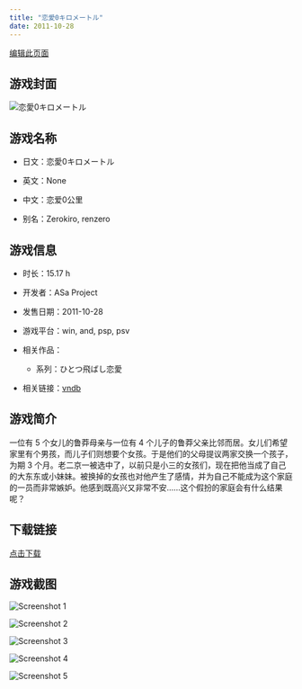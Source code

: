 ```yaml
---
title: "恋愛0キロメートル"
date: 2011-10-28
---
```

[编辑此页面](https://github.com/ACG-3/ADV3-source/blob/main/source/_posts/games/%E6%81%8B%E6%84%9B0%E3%82%AD%E3%83%AD%E3%83%A1%E3%83%BC%E3%83%88%E3%83%AB.md)

## 游戏封面

![恋愛0キロメートル](https%3A//pan.timero.xyz/onedrive/img_lib_001/%E6%81%8B%E6%84%9B0%E3%82%AD%E3%83%AD%E3%83%A1%E3%83%BC%E3%83%88%E3%83%AB_cover.avif)


## 游戏名称

- 日文：恋愛0キロメートル
- 英文：None
- 中文：恋爱0公里

- 别名：Zerokiro, renzero


## 游戏信息

- 时长：15.17 h
- 开发者：ASa Project
- 发售日期：2011-10-28
- 游戏平台：win, and, psp, psv
- 相关作品：
   - 系列：ひとつ飛ばし恋愛

- 相关链接：[vndb](https://vndb.org/v6714)


## 游戏简介

一位有 5 个女儿的鲁莽母亲与一位有 4 个儿子的鲁莽父亲比邻而居。女儿们希望家里有个男孩，而儿子们则想要个女孩。于是他们的父母提议两家交换一个孩子，为期 3 个月。老二京一被选中了，以前只是小三的女孩们，现在把他当成了自己的大东东或小妹妹。被换掉的女孩也对他产生了感情，并为自己不能成为这个家庭的一员而非常嫉妒。他感到既高兴又非常不安......这个假扮的家庭会有什么结果呢？




## 下载链接

[点击下载](https://pan.timero.xyz/onedrive/adv_lib_001/%E6%81%8B%E6%84%9B0%E3%82%AD%E3%83%AD%E3%83%A1%E3%83%BC%E3%83%88%E3%83%AB)


## 游戏截图


![Screenshot 1](https%3A//pan.timero.xyz/onedrive/img_lib_001/%E6%81%8B%E6%84%9B0%E3%82%AD%E3%83%AD%E3%83%A1%E3%83%BC%E3%83%88%E3%83%AB_Screenshot_1.avif)

![Screenshot 2](https%3A//pan.timero.xyz/onedrive/img_lib_001/%E6%81%8B%E6%84%9B0%E3%82%AD%E3%83%AD%E3%83%A1%E3%83%BC%E3%83%88%E3%83%AB_Screenshot_2.avif)

![Screenshot 3](https%3A//pan.timero.xyz/onedrive/img_lib_001/%E6%81%8B%E6%84%9B0%E3%82%AD%E3%83%AD%E3%83%A1%E3%83%BC%E3%83%88%E3%83%AB_Screenshot_3.avif)

![Screenshot 4](https%3A//pan.timero.xyz/onedrive/img_lib_001/%E6%81%8B%E6%84%9B0%E3%82%AD%E3%83%AD%E3%83%A1%E3%83%BC%E3%83%88%E3%83%AB_Screenshot_4.avif)

![Screenshot 5](https%3A//pan.timero.xyz/onedrive/img_lib_001/%E6%81%8B%E6%84%9B0%E3%82%AD%E3%83%AD%E3%83%A1%E3%83%BC%E3%83%88%E3%83%AB_Screenshot_5.avif)

